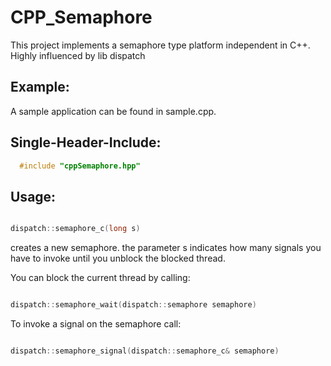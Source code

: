 # CPP_Semaphore
This project implements a semaphore type platform independent in C++. Highly influenced by lib dispatch 

## Example:

A sample application can be found in sample.cpp. 
  
## Single-Header-Include:

```C++
  #include "cppSemaphore.hpp" 
```

## Usage:
  
  ```C++
  
  dispatch::semaphore_c(long s)
  
  ```
  
  creates a new semaphore. the parameter s indicates how many signals you have to invoke 
  until you unblock the blocked thread.
  
  
  You can block the current thread by calling:
  
  ```C++
  
  dispatch::semaphore_wait(dispatch::semaphore semaphore)
  
  ```
  
  To invoke a signal on the semaphore call:
  
  ```C++
  
  dispatch::semaphore_signal(dispatch::semaphore_c& semaphore)
  
  ```
  
